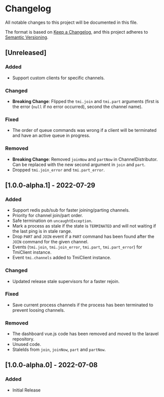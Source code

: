 # Changelog
All notable changes to this project will be documented in this file.

The format is based on [Keep a Changelog](https://keepachangelog.com/en/1.0.0/),
and this project adheres to [Semantic Versioning](https://semver.org/spec/v2.0.0.html).

## [Unreleased]
### Added
- Support custom clients for specific channels.

### Changed
- **Breaking Change**: Flipped the `tmi.join` and `tmi.part` arguments (first is the error (`null` if no error occurred), second the channel name).

### Fixed
- The order of queue commands was wrong if a client will be terminated and have an active queue in progress.

### Removed
- **Breaking Change**: Removed `joinNow` and `partNow` in ChannelDistributor. Can be replaced with the new second argument in `join` and `part`.
- Dropped `tmi.join_error` and `tmi.part_error`.

## [1.0.0-alpha.1] - 2022-07-29
### Added
- Support redis pub/sub for faster joining/parting channels.
- Priority for channel join/part order.
- Safe termination on `uncaughtException`.
- Mark a process as stale if the state is `TERMINATED` and will not waiting if the last ping is in stale range.
- Drop `PART` and `JOIN` event if a `PART` command has been found after the `JOIN` command for the given channel.
- Events (`tmi.join`, `tmi.join_error`, `tmi.part`, `tmi.part_error`) for TmiClient instance.
- Event `tmi.channels` added to TmiClient instance.

### Changed
- Updated release stale supervisors for a faster rejoin.

### Fixed
- Save current process channels if the process has been terminated to prevent loosing channels.

### Removed
- The dashboard vue.js code has been removed and moved to the laravel repository.
- Unused code.
- StaleIds from `join`, `joinNow`, `part` and `partNow`.

## [1.0.0-alpha.0] - 2022-07-08
### Added
- Initial Release